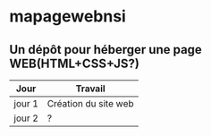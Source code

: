 # mapagewebnsi
Un dépôt pour héberger une page WEB(**HTML**+CSS+JS?)
----------------------------------------------------------------------
|Jour|Travail|
|---|---|
|jour 1| Création du site web|
|jour 2| ?|
